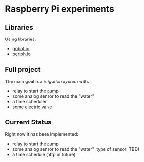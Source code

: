 # Raspberry Pi experiments

## Libraries

Using libraries:
 - [gobot.io](https://gobot.io/)
 - [periph.io](https://periph.io/)


## Full project

The main goal is a *irrigation system* with:
- relay to start the pump
- some analog sensor to read the "water"
- a time scheduler
- some electric valve


## Current Status

Right now it has been implemented:
- relay to start the pump
- some analog sensor to read the "water" (type of sensor: TBD)
- a time schedule (http in future)
